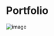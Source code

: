 # Portfolio
 
![image](https://github.com/user-attachments/assets/ae6b7769-7ee8-4657-8644-63c75d829a28)
